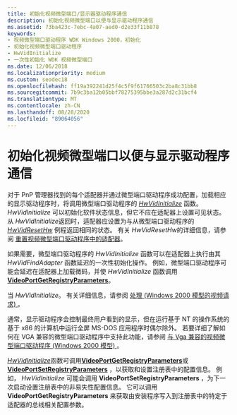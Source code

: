 ```yaml
---
title: 初始化视频微型端口/显示器驱动程序通信
description: 初始化视频微型端口以便与显示驱动程序通信
ms.assetid: 73ba423c-7ebc-4a07-aed0-d2e33f11b878
keywords:
- 视频微型端口驱动程序 WDK Windows 2000，初始化
- 初始化视频微型端口驱动程序
- HwVidInitialize
- 一次性初始化 WDK 视频微型端口
ms.date: 12/06/2018
ms.localizationpriority: medium
ms.custom: seodec18
ms.openlocfilehash: ff19a392241d25f4c5f9f61766503c2ba8c31bb8
ms.sourcegitcommit: 7b9c3ba12b05bbf78275395bbe3a287d2c31bcf4
ms.translationtype: MT
ms.contentlocale: zh-CN
ms.lasthandoff: 08/28/2020
ms.locfileid: "89064056"
---
```

# <a name="initializing-the-video-miniport-for-communication-with-display-driver"></a>初始化视频微型端口以便与显示驱动程序通信

对于 PnP 管理器找到的每个适配器并通过微型端口驱动程序成功配置，加载相应的显示驱动程序时，将调用微型端口驱动程序的 [*HwVidInitialize*](/windows-hardware/drivers/ddi/video/nc-video-pvideo_hw_initialize) 函数。 *HwVidInitialize* 可以初始化软件状态信息，但它不应在适配器上设置可见状态。 从 *HwVidInitialize*返回时，适配器应设置为与从微型端口驱动程序的 [*HwVidResetHw*](/windows-hardware/drivers/ddi/video/nc-video-pvideo_hw_reset_hw) 例程返回相同的状态。 有关 *HwVidResetHw*的详细信息，请参阅 [重置视频微型端口驱动程序中的适配器](resetting-the-adapter-in-video-miniport-drivers.md)。

如果需要，微型端口驱动程序的 *HwVidInitialize* 函数可以在适配器上执行由其 *HwVidFindAdapter* 函数延迟的一次性初始化操作。 例如，微型端口驱动程序可能会延迟在适配器上加载微码，并使 *HwVidInitialize* 函数调用 [**VideoPortGetRegistryParameters**](/windows-hardware/drivers/ddi/video/nf-video-videoportgetregistryparameters)。

当 *HwVidInitialize*。 有关详细信息，请参阅 [处理 (Windows 2000 模型的视频请求) ](processing-video-requests--windows-2000-model-.md) 。

通常，显示驱动程序会控制最终用户看到的显示，但在运行基于 NT 的操作系统的基于 x86 的计算机中运行全屏 MS-DOS 应用程序时偶尔除外。 若要详细了解如何在 VGA 兼容的微型端口驱动程序中支持此功能，请参阅 [与 Vga 兼容的视频微型端口驱动程序 (Windows 2000 模型) ](vga-compatible-video-miniport-drivers--windows-2000-model-.md)。

[*HwVidInitialize*](/windows-hardware/drivers/ddi/video/nc-video-pvideo_hw_initialize)函数可调用[**VideoPortGetRegistryParameters**](/windows-hardware/drivers/ddi/video/nf-video-videoportgetregistryparameters)或[**VideoPortSetRegistryParameters**](/windows-hardware/drivers/ddi/video/nf-video-videoportsetregistryparameters) ，以获取和设置注册表中的配置信息。 例如， *HwVidInitialize* 可能会调用 **VideoPortSetRegistryParameters** ，为下一次启动设置注册表中的非易失性配置信息。 它可以调用 **VideoPortGetRegistryParameters** 来获取由安装程序写入到注册表中的特定于适配器的总线相关配置参数。

 

